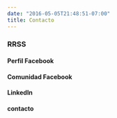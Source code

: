 ```yaml
---
date: "2016-05-05T21:48:51-07:00"
title: Contacto
---
```


### RRSS
#### Perfil Facebook

#### Comunidad Facebook

#### LinkedIn

#### contacto
